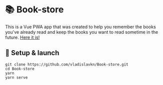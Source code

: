 # 📚 Book-store
This is a Vue PWA app that was created to help you remember the books you've already read and keep the books you want to read sometime in the future. [Here it is!](https://book-store-two.vercel.app/)

## 🚀 Setup & launch
```
git clone https://github.com/vladislavkn/Book-store.git
cd Book-store
yarn
yarn serve
```
